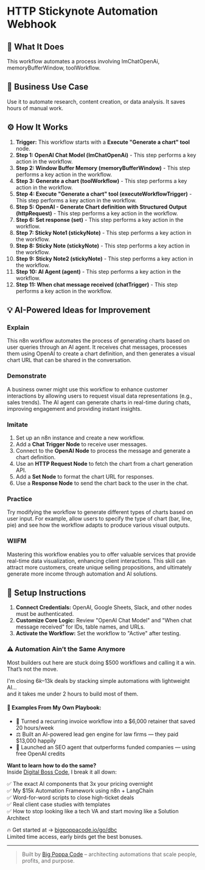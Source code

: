 # HTTP Stickynote Automation Webhook

## 🚀 What It Does
This workflow automates a process involving lmChatOpenAi, memoryBufferWindow, toolWorkflow.

## 💼 Business Use Case
Use it to automate research, content creation, or data analysis. It saves hours of manual work.

## ⚙️ How It Works
1.  **Trigger:** This workflow starts with a **Execute "Generate a chart" tool** node.
2. **Step 1: OpenAI Chat Model (lmChatOpenAi)** - This step performs a key action in the workflow.
3. **Step 2: Window Buffer Memory (memoryBufferWindow)** - This step performs a key action in the workflow.
4. **Step 3: Generate a chart (toolWorkflow)** - This step performs a key action in the workflow.
5. **Step 4: Execute "Generate a chart" tool (executeWorkflowTrigger)** - This step performs a key action in the workflow.
6. **Step 5: OpenAI - Generate Chart definition with Structured Output (httpRequest)** - This step performs a key action in the workflow.
7. **Step 6: Set response (set)** - This step performs a key action in the workflow.
8. **Step 7: Sticky Note1 (stickyNote)** - This step performs a key action in the workflow.
9. **Step 8: Sticky Note (stickyNote)** - This step performs a key action in the workflow.
10. **Step 9: Sticky Note2 (stickyNote)** - This step performs a key action in the workflow.
11. **Step 10: AI Agent (agent)** - This step performs a key action in the workflow.
12. **Step 11: When chat message received (chatTrigger)** - This step performs a key action in the workflow.

## 💡 AI-Powered Ideas for Improvement
### Explain
This n8n workflow automates the process of generating charts based on user queries through an AI agent. It receives chat messages, processes them using OpenAI to create a chart definition, and then generates a visual chart URL that can be shared in the conversation.

### Demonstrate
A business owner might use this workflow to enhance customer interactions by allowing users to request visual data representations (e.g., sales trends). The AI agent can generate charts in real-time during chats, improving engagement and providing instant insights.

### Imitate
1. Set up an n8n instance and create a new workflow.
2. Add a **Chat Trigger Node** to receive user messages.
3. Connect to the **OpenAI Node** to process the message and generate a chart definition.
4. Use an **HTTP Request Node** to fetch the chart from a chart generation API.
5. Add a **Set Node** to format the chart URL for responses.
6. Use a **Response Node** to send the chart back to the user in the chat.

### Practice
Try modifying the workflow to generate different types of charts based on user input. For example, allow users to specify the type of chart (bar, line, pie) and see how the workflow adapts to produce various visual outputs.

### WIIFM
Mastering this workflow enables you to offer valuable services that provide real-time data visualization, enhancing client interactions. This skill can attract more customers, create unique selling propositions, and ultimately generate more income through automation and AI solutions.

## 🔧 Setup Instructions
1. **Connect Credentials:** OpenAI, Google Sheets, Slack, and other nodes must be authenticated.
2. **Customize Core Logic:** Review "OpenAI Chat Model" and "When chat message received" for IDs, table names, and URLs.
3. **Activate the Workflow:** Set the workflow to "Active" after testing.

### ⚠️ Automation Ain’t the Same Anymore

Most builders out here are stuck doing $500 workflows and calling it a win.  
That’s not the move.  

I'm closing $6k–$13k deals by stacking simple automations with lightweight AI...  
and it takes me under 2 hours to build most of them.

#### 🧠 Examples From My Own Playbook:
- 🔁 Turned a recurring invoice workflow into a $6,000 retainer that saved 20 hours/week  
- ⚖️ Built an AI-powered lead gen engine for law firms — they paid $13,000 happily  
- 🚀 Launched an SEO agent that outperforms funded companies — using free OpenAI credits  

**Want to learn how to do the same?**  
Inside [Digital Boss Code](https://bigpoppacode.io/go/dbc), I break it all down:

✅ The exact AI components that 3x your pricing overnight  
✅ My $15k Automation Framework using n8n + LangChain  
✅ Word-for-word scripts to close high-ticket deals  
✅ Real client case studies with templates  
✅ How to stop looking like a tech VA and start moving like a Solution Architect  

🔥 Get started at → [bigpoppacode.io/go/dbc](https://bigpoppacode.io/go/dbc)  
Limited time access, early birds get the best bonuses.

---
> Built by [Big Poppa Code](https://bigpoppacode.io) – architecting automations that scale people, profits, and purpose.
